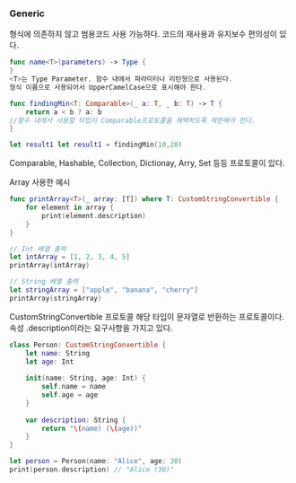 ### Generic
형식에 의존하지 않고 범용코드 사용 가능하다. 코드의 재사용과 유지보수 편의성이 있다.
```swift
func name<T>(parameters) -> Type {
}
<T>는 Type Parameter, 함수 내에서 파라미터나 리턴형으로 사용된다.
형식 이름으로 사용되어서 UpperCamelCase으로 표시해야 한다.

```

```swift
func findingMin<T: Comparable>(_ a: T, _ b: T) -> T {
    return a < b ? a: b
//함수 내에서 사용할 타입이 Comparable프로토콜을 채택하도록 제한해야 한다.
}

let result1 let result1 = findingMin(10,20)
```
Comparable, Hashable, Collection, Dictionay, Arry, Set 등등 프로토콜이 있다.

Array 사용한 예시
```swift
func printArray<T>(_ array: [T]) where T: CustomStringConvertible {
    for element in array {
        print(element.description)
    }
}

// Int 배열 출력
let intArray = [1, 2, 3, 4, 5]
printArray(intArray)

// String 배열 출력
let stringArray = ["apple", "banana", "cherry"]
printArray(stringArray)
```
CustomStringConvertible 프로토콜
해당 타입이 문자열로 반환하는 프로토콜이다.
속성 .description이라는 요구사항을 가지고 있다.
```swift
class Person: CustomStringConvertible {
    let name: String
    let age: Int
    
    init(name: String, age: Int) {
        self.name = name
        self.age = age
    }
    
    var description: String {
        return "\(name) (\(age))"
    }
}

let person = Person(name: "Alice", age: 30)
print(person.description) // "Alice (30)"
```
